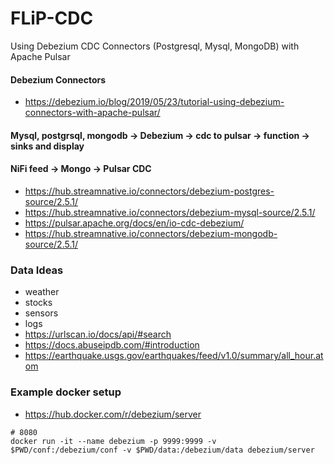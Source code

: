 # FLiP-CDC
Using Debezium CDC Connectors (Postgresql, Mysql, MongoDB) with Apache Pulsar


#### Debezium Connectors
 
* https://debezium.io/blog/2019/05/23/tutorial-using-debezium-connectors-with-apache-pulsar/
 
#### Mysql, postgrsql, mongodb -> Debezium -> cdc to pulsar -> function -> sinks and display

 
#### NiFi feed -> Mongo -> Pulsar CDC

* https://hub.streamnative.io/connectors/debezium-postgres-source/2.5.1/
* https://hub.streamnative.io/connectors/debezium-mysql-source/2.5.1/
* https://pulsar.apache.org/docs/en/io-cdc-debezium/
* https://hub.streamnative.io/connectors/debezium-mongodb-source/2.5.1/

### Data Ideas

* weather
* stocks
* sensors
* logs
* https://urlscan.io/docs/api/#search
* https://docs.abuseipdb.com/#introduction
* https://earthquake.usgs.gov/earthquakes/feed/v1.0/summary/all_hour.atom

### Example docker setup

* https://hub.docker.com/r/debezium/server

````
# 8080
docker run -it --name debezium -p 9999:9999 -v $PWD/conf:/debezium/conf -v $PWD/data:/debezium/data debezium/server



````
